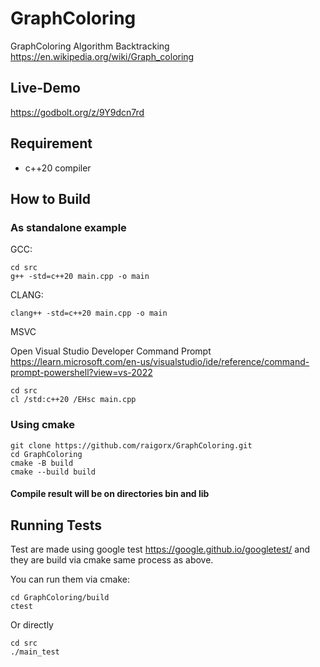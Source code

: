 # GraphColoring

GraphColoring Algorithm Backtracking <https://en.wikipedia.org/wiki/Graph_coloring>

## Live-Demo
<https://godbolt.org/z/9Y9dcn7rd>

## Requirement

- c++20 compiler

## How to Build

### As standalone example

GCC:

```
cd src
g++ -std=c++20 main.cpp -o main
```

CLANG:

```
clang++ -std=c++20 main.cpp -o main
```

MSVC

Open Visual Studio Developer Command Prompt <https://learn.microsoft.com/en-us/visualstudio/ide/reference/command-prompt-powershell?view=vs-2022>

```
cd src
cl /std:c++20 /EHsc main.cpp
```

### Using cmake

```
git clone https://github.com/raigorx/GraphColoring.git
cd GraphColoring
cmake -B build
cmake --build build
```

#### Compile result will be on directories bin and lib

## Running Tests

Test are made using google test <https://google.github.io/googletest/> and they are build via cmake same process as above.

You can run them via cmake:

```
cd GraphColoring/build
ctest
```

Or directly

```
cd src
./main_test
```
